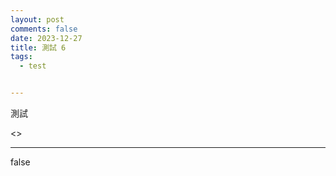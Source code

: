 ```yaml
---
layout: post
comments: false
date: 2023-12-27
title: 測試 6
tags:
  - test


---
```


測試


<div class=”compute”><>


---

false